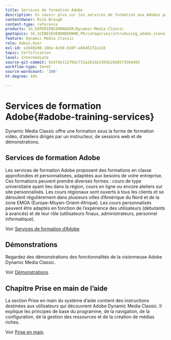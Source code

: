```yaml
---
title: Services de formation Adobe
description: En savoir plus sur les services de formation aux Adobes pour Adobe Dynamic Media Classic.
contentOwner: Rick Brough
content-type: reference
products: SG_EXPERIENCEMANAGER/Dynamic-Media-Classic
geptopics: SG_SCENESEVENONDEMAND_PK/categories/introducing_adobe_scene7
feature: Dynamic Media Classic
role: Admin,User
exl-id: e2840200-246e-4c68-b10f-a66461f2a118
topic: Certification
level: Intermediate
source-git-commit: 914fde11270dc731a261da3305b29dd573584d93
workflow-type: tm+mt
source-wordcount: '160'
ht-degree: 44%

---
```


# Services de formation Adobe{#adobe-training-services}

Dynamic Media Classic offre une formation sous la forme de formation vidéo, d’ateliers dirigés par un instructeur, de sessions web et de démonstrations.

## Services de formation Adobe

Les services de formation Adobe proposent des formations en classe approfondies et personnalisées, adaptées aux besoins de votre entreprise. Ces formations peuvent prendre diverses formes : cours de type universitaire ayant lieu dans la région, cours en ligne ou encore ateliers sur site personnalisés. Les cours régionaux sont ouverts à tous les clients et se déroulent régulièrement dans plusieurs villes d’Amérique du Nord et de la zone EMOA (Europe-Moyen-Orient-Afrique). Les cours personnalisés peuvent être adaptés en fonction de l’expérience des utilisateurs (débutants à avancés) et de leur rôle (utilisateurs finaux, administrateurs, personnel informatique).

Voir [Services de formation d’Adobe](https://learning.adobe.com/)

## Démonstrations

Regardez des démonstrations des fonctionnalités de la visionneuse Adobe Dynamic Media Classic.

Voir [Démonstrations](https://landing.adobe.com/en/na/dynamic-media/ctir-2755/live-demos.html).

## Chapitre Prise en main de l’aide

La section Prise en main du système d’aide contient des instructions destinées aux utilisateurs qui découvrent Adobe Dynamic Media Classic. Il explique les principes de base du programme, de la navigation, de la configuration, de la gestion des ressources et de la création de médias riches.

Voir [Prise en main](dmc-platform-overview.md).
